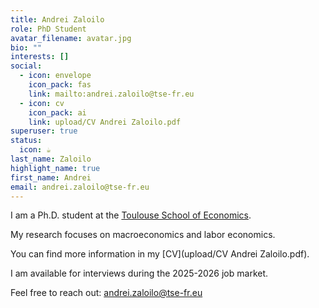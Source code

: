 ```yaml
---
title: Andrei Zaloilo
role: PhD Student
avatar_filename: avatar.jpg
bio: ""
interests: []
social:
  - icon: envelope
    icon_pack: fas
    link: mailto:andrei.zaloilo@tse-fr.eu
  - icon: cv
    icon_pack: ai
    link: upload/CV Andrei Zaloilo.pdf
superuser: true
status:
  icon: ☕️
last_name: Zaloilo
highlight_name: true
first_name: Andrei
email: andrei.zaloilo@tse-fr.eu
---
```

<!--StartFragment-->

I am a Ph.D. student at the [Toulouse School of Economics](https://www.tse-fr.eu).

My research focuses on macroeconomics and labor economics.

You can find more information in my [CV](upload/CV Andrei Zaloilo.pdf).

I am available for interviews during the 2025-2026 job market.

Feel free to reach out: [andrei.zaloilo@tse-fr.eu](mailto:andrei.zaloilo@tse-fr.eu)
<!--EndFragment-->
